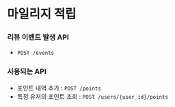 # 마일리지 적립

### 리뷰 이벤트 발생 API
- `POST /events`  

### 사용되는 API
- 포인트 내역 추가 : `POST /points`
- 특정 유저의 포인트 조회 : `POST /users/{user_id}/points`
